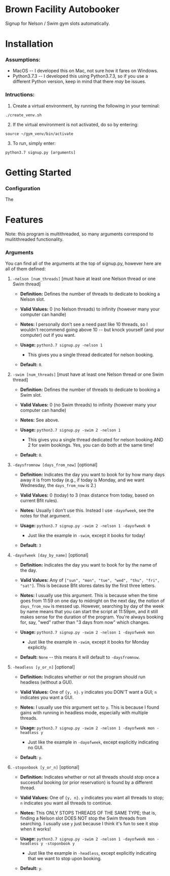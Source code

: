 # Brown Facility Autobooker
Signup for Nelson / Swim gym slots automatically.


# Installation

### Assumptions:

* MacOS -- I developed this on Mac, not sure how it fares on Windows.
* Python3.7.3 -- I developed this using Python3.7.3, so if you use a different Python version, keep in mind that there *may* be issues.


### Intructions:

1. Create a virtual environment, by running the following in your terminal:
```
./create_venv.sh
```

2. If the virtual environment is not activated, do so by entering:
```
source ~/gym_venv/bin/activate 
```

3. To run, simply enter:
```
python3.7 signup.py [arguments]
```

# Getting Started

### Configuration

The 

# Features

Note: this program is multithreaded, so many arguments correspond to mulitithreaded functionality.

### Arguments
You can find all of the arguments at the top of signup.py, however here are all of them defined:

1. `-nelson [num_threads]` [must have at least one Nelson thread or one Swim thread]

    * **Definition:** Defines the number of threads to dedicate to booking a Nelson slot.

    * **Valid Values:** 0 (no Nelson threads) to infinity (however many your computer can handle)

    * **Notes:** I personally don't see a need past like 10 threads, so I wouldn't recommend going above 10 -- but knock yourself (and your computer) out if you want.

    * **Usage:** `python3.7 signup.py -nelson 1`

        * This gives you a single thread dedicated for nelson booking.
    
    * **Default:** `0`.

2. `-swim [num_threads]` [must have at least one Nelson thread or one Swim thread]

    * **Definition:** Defines the number of threads to dedicate to booking a Swim slot.

    * **Valid Values:** 0 (no Swim threads) to infinity (however many your computer can handle)

    * **Notes:** See above.

    * **Usage:** `python3.7 signup.py -swim 2 -nelson 1`

        * This gives you a single thread dedicated for nelson booking AND 2 for swim bookings. Yes, you can do both at the same time!
    
    * **Default:** `0`.

3. `-daysfromnow [days_from_now]` [optional]

    * **Definition:** Indicates the day you want to book for by how many days away it is from today (e.g., if today is Monday, and we want Wednesday, the `days_from_now` is 2.)

    * **Valid Values:** 0 (today) to 3 (max distance from today, based on current Bfit rules).

    * **Notes:** Usually I don't use this. Instead I use `-dayofweek`, see the notes for that argument.

    * **Usage:** `python3.7 signup.py -swim 2 -nelson 1 -dayofweek 0`

        * Just like the example in `-swim`, except it books for today!
    
    * **Default:** `3`

4. `-dayofweek [day_by_name]` [optional]

    * **Definition:** Indicates the day you want to book for by the name of the day.

    * **Valid Values:** Any of `["sun", "mon", "tue", "wed", "thu", "fri", "sat"]`. This is because Bfit stores dates by the first three letters.

    * **Notes:** I usually use this argument. This is because when the time goes from 11:59 on one day to midnight on the next day, the notion of `days_from_now` is messed up. However, searching by day of the week by name means that you can start the script at 11:59pm, and it still makes sense for the duration of the program. You're always booking for, say, "wed" rather than "3 days from now" which changes.

    * **Usage:** `python3.7 signup.py -swim 2 -nelson 1 -dayofweek mon`

        * Just like the example in `-swim`, except it books for Monday explicitly.
    
    * **Default:** `None` -- this means it will default to `-daysfromnow`.

5. `-headless [y_or_n]` [optional]

    * **Definition:** Indicates whether or not the program should run headless (without a GUI).

    * **Valid Values:** One of `{y, n}`. `y` indicates you DON'T want a GUI; `n` indicates you want a GUI.

    * **Notes:** I usually use this argument set to `y`. This is because I found gains with running in headless mode, especially with multiple threads.

    * **Usage:** `python3.7 signup.py -swim 2 -nelson 1 -dayofweek mon -headless y`

        * Just like the example in `-dayofweek`, except explicitly indicating no GUI.
    
    * **Default:** `y`.

6. `-stoponbook [y_or_n]` [optional]

    * **Definition:** Indicates whether or not all threads should stop once a successful booking (or prior reservation) is found by a different thread.

    * **Valid Values:** One of `{y, n}`. `y` indicates you want all threads to stop; `n` indicates you want all threads to continue.

    * **Notes:** This ONLY STOPS THREADS OF THE SAME TYPE; that is, finding a Nelson slot DOES NOT stop the Swim threads from searching. I usually use `y` just because I think it's fun to see it stop when it works!

    * **Usage:** `python3.7 signup.py -swim 2 -nelson 1 -dayofweek mon -headless y -stoponbook y`

        * Just like the example in `-headless`, except explicitly indicating that we want to stop upon booking.
    
    * **Default:** `y`.

